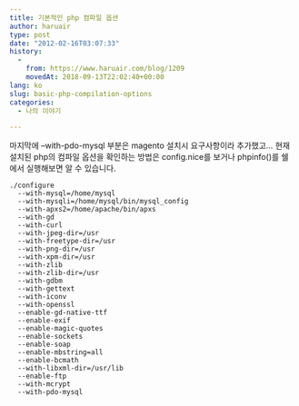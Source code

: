 ```yaml
---
title: 기본적인 php 컴파일 옵션
author: haruair
type: post
date: "2012-02-16T03:07:33"
history:
  - 
    from: https://www.haruair.com/blog/1209
    movedAt: 2018-09-13T22:02:40+00:00
lang: ko
slug: basic-php-compilation-options
categories:
  - 나의 이야기

---
```

마지막에 &#8211;with-pdo-mysql 부분은 magento 설치시 요구사항이라 추가했고&#8230; 현재 설치된 php의 컴파일 옵션을 확인하는 방법은 config.nice를 보거나 phpinfo()를 쉘에서 실행해보면 알 수 있습니다.
  
  
```
./configure
  --with-mysql=/home/mysql
  --with-mysqli=/home/mysql/bin/mysql_config
  --with-apxs2=/home/apache/bin/apxs
  --with-gd
  --with-curl
  --with-jpeg-dir=/usr
  --with-freetype-dir=/usr
  --with-png-dir=/usr
  --with-xpm-dir=/usr
  --with-zlib
  --with-zlib-dir=/usr
  --with-gdbm
  --with-gettext
  --with-iconv
  --with-openssl
  --enable-gd-native-ttf
  --enable-exif
  --enable-magic-quotes
  --enable-sockets
  --enable-soap
  --enable-mbstring=all
  --enable-bcmath
  --with-libxml-dir=/usr/lib
  --enable-ftp
  --with-mcrypt
  --with-pdo-mysql
```